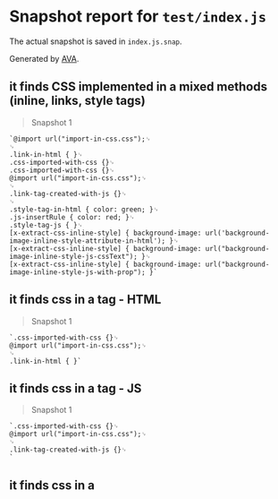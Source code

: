 # Snapshot report for `test/index.js`

The actual snapshot is saved in `index.js.snap`.

Generated by [AVA](https://avajs.dev).

## it finds CSS implemented in a mixed methods (inline, links, style tags)

> Snapshot 1

    `@import url("import-in-css.css");␊
    ␊
    .link-in-html { }␊
    .css-imported-with-css {}␊
    .css-imported-with-css {}␊
    @import url("import-in-css.css");␊
    ␊
    .link-tag-created-with-js {}␊
    ␊
    .style-tag-in-html { color: green; }␊
    .js-insertRule { color: red; }␊
    .style-tag-js { }␊
    [x-extract-css-inline-style] { background-image: url('background-image-inline-style-attribute-in-html'); }␊
    [x-extract-css-inline-style] { background-image: url("background-image-inline-style-js-cssText"); }␊
    [x-extract-css-inline-style] { background-image: url("background-image-inline-style-js-with-prop"); }`

## it finds css in a <link> tag - HTML

> Snapshot 1

    `.css-imported-with-css {}␊
    @import url("import-in-css.css");␊
    ␊
    .link-in-html { }`

## it finds css in a <link> tag - JS

> Snapshot 1

    `.css-imported-with-css {}␊
    @import url("import-in-css.css");␊
    ␊
    .link-tag-created-with-js {}␊
    `

## it finds css in a <style> tag - HTML

> Snapshot 1

    `.css-imported-with-css {}␊
    @import url("import-in-css.css");␊
    .fixture { color: red; }`

## it finds css in a <style> tag - JS

> Snapshot 1

    `.css-imported-with-js {}␊
    @import url("import-in-js.css");␊
    .fixture { color: red; }`

## it finds css-in-js

> Snapshot 1

    '.bcMPWx { color: blue; }'

## it finds inline styles - HTML

> Snapshot 1

    `[x-extract-css-inline-style] { color: red; font-size: 12px; }␊
    [x-extract-css-inline-style] { color: blue }`

## it finds inline styles - JS

> Snapshot 1

    `[x-extract-css-inline-style] { color: red; font-size: 12px; border-style: solid; }␊
    [x-extract-css-inline-style] { border-color: blue; border-width: 1px; }`

## it returns a direct link to a CSS file

> Snapshot 1

    '.css-imported-with-css {}'
